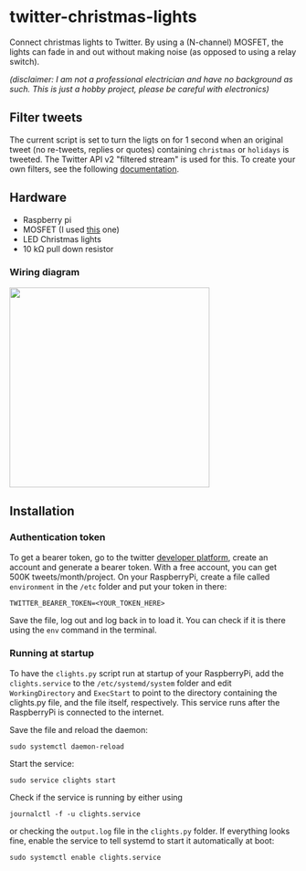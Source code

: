 # twitter-christmas-lights
Connect christmas lights to Twitter. By using a (N-channel) MOSFET, the lights can fade in and out without making noise (as opposed to using a relay switch).

*(disclaimer: I am not a professional electrician and have no background as such. This is just a hobby project, please be careful with electronics)*

## Filter tweets
The current script is set to turn the ligts on for 1 second when an original tweet (no re-tweets, replies or quotes) containing `christmas` or `holidays` is tweeted. The Twitter API v2 "filtered stream" is used for this. To create your own filters, see the following [documentation](https://developer.twitter.com/en/docs/twitter-api/tweets/filtered-stream/integrate/build-a-rule).

## Hardware
- Raspberry pi
- MOSFET (I used [this](https://nl.aliexpress.com/item/32328363970.html) one)
- LED Christmas lights
- 10 kΩ pull down resistor

### Wiring diagram
<img src=https://user-images.githubusercontent.com/105346709/201608458-3d2f7a85-f807-47a7-acec-53aba00d8855.png width="350">

## Installation
### Authentication token
To get a bearer token, go to the twitter [developer platform](https://developer.twitter.com), create an account and generate a bearer token. With a free account, you can get 500K tweets/month/project. On your RaspberryPi, create a file called `environment` in the `/etc` folder and put your token in there:
```
TWITTER_BEARER_TOKEN=<YOUR_TOKEN_HERE>
```  
Save the file, log out and log back in to load it. You can check if it is there using the `env` command in the terminal.

### Running at startup
To have the `clights.py` script run at startup of your RaspberryPi, add the `clights.service` to the `/etc/systemd/system` folder and edit `WorkingDirectory` and `ExecStart` to point to the directory containing the clights.py file, and the file itself, respectively. This service runs after the RaspberryPi is connected to the internet.

Save the file and reload the daemon:
```
sudo systemctl daemon-reload
```

Start the service:
```
sudo service clights start
```

Check if the service is running by either using 
```
journalctl -f -u clights.service
``` 
or checking the `output.log` file in the `clights.py` folder.
If everything looks fine, enable the service to tell systemd to start it automatically at boot:
```
sudo systemctl enable clights.service
```
